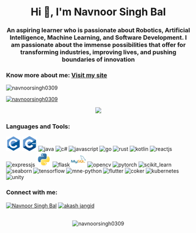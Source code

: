 <h1 align="center">Hi 👋, I'm Navnoor Singh Bal</h1>

<h3 align="center">An aspiring learner who is passionate about Robotics, Artificial Intelligence, Machine Learning, and Software Development. I am passionate about the immense possibilities that offer for transforming industries, improving lives, and pushing boundaries of innovation </h3>
<h3>Know more about me: <a href="https://navnoor-singh-bal.vercel.app" target="_blank">Visit my site</a></h3>

<p align="left"> <img src="https://komarev.com/ghpvc/?username=navnoorsingh0309&label=Profile%20views&color=0e75b6&style=flat" alt="navnoorsingh0309" /> </p>

<p align="left"> <a href="https://github.com/ryo-ma/github-profile-trophy"><img src="https://github-profile-trophy.vercel.app/?username=navnoorsingh0309" alt="navnoorsingh0309" /></a> </p>

<p align="center">
    <img height=150 src="https://github-readme-stats.vercel.app/api?username=navnoorsingh0309&count_private=true&include_all_commits=true&theme=radical&show_icons=true" />
</p>

<h3 align="left">Languages and Tools:</h3>
<p align="left"> 
  <img src="https://raw.githubusercontent.com/devicons/devicon/master/icons/c/c-original.svg" alt="c" width="40" height="40"/>
  <img src="https://raw.githubusercontent.com/devicons/devicon/master/icons/cplusplus/cplusplus-original.svg" alt="cplusplus" width="40" height="40"/>
  <img src="https://static.javatpoint.com/core/images/java-logo1.png" alt="java" width="60" height="40"/>
  <img src="https://cdn.worldvectorlogo.com/logos/c--4.svg" alt="c#" width="40" height="40"/>
  <img src="https://upload.wikimedia.org/wikipedia/commons/6/6a/JavaScript-logo.png" alt="javascript" width="40" height="40"/>
  <img src="https://upload.wikimedia.org/wikipedia/commons/0/05/Go_Logo_Blue.svg" alt="go" width="40" height="40"/>
  <img src="https://upload.wikimedia.org/wikipedia/commons/d/d5/Rust_programming_language_black_logo.svg" alt="rust" width="40" height="40"/>
  <img src="https://upload.wikimedia.org/wikipedia/commons/7/74/Kotlin_Icon.png" alt="kotlin" width="40" height="40"/>  
  <img src="https://upload.wikimedia.org/wikipedia/commons/a/a7/React-icon.svg" alt="reactjs" width="40" height="40"/>
  <img src="https://upload.wikimedia.org/wikipedia/commons/6/64/Expressjs.png" alt="expressjs" width="120" height="40"/>  
  <img src="https://raw.githubusercontent.com/devicons/devicon/master/icons/python/python-original.svg" alt="python" width="40" height="40"/>
  <img src="https://www.vectorlogo.zone/logos/pocoo_flask/pocoo_flask-icon.svg" alt="flask" width="40" height="40"/>
  <img src="https://raw.githubusercontent.com/devicons/devicon/master/icons/mysql/mysql-original-wordmark.svg" alt="mysql" width="40" height="40"/>
  <img src="https://www.vectorlogo.zone/logos/opencv/opencv-icon.svg" alt="opencv" width="40" height="40"/>  
  <img src="https://www.vectorlogo.zone/logos/pytorch/pytorch-icon.svg" alt="pytorch" width="40" height="40"/> 
  <img src="https://upload.wikimedia.org/wikipedia/commons/0/05/Scikit_learn_logo_small.svg" alt="scikit_learn" width="40" height="40"/> 
  <img src="https://seaborn.pydata.org/_images/logo-mark-lightbg.svg" alt="seaborn" width="40" height="40"/>
  <img src="https://www.vectorlogo.zone/logos/tensorflow/tensorflow-icon.svg" alt="tensorflow" width="40" height="40"/>
  <img src="https://mne.tools/stable/_images/mne_logo.svg" alt="mne-python" width="40" height="40"/>
  <img src="https://upload.wikimedia.org/wikipedia/commons/4/44/Google-flutter-logo.svg" alt="flutter" width="80" height="40"/>  
  <img src="https://upload.wikimedia.org/wikipedia/commons/4/4e/Docker_%28container_engine%29_logo.svg" alt="coker" width="140" height="40"/>  
  <img src="https://upload.wikimedia.org/wikipedia/commons/3/39/Kubernetes_logo_without_workmark.svg" alt="kubernetes" width="40" height="40"/>
  <img src="https://upload.wikimedia.org/wikipedia/commons/1/19/Unity_Technologies_logo.svg" alt="unity" width="90" height="40"/>  
</p>
<h3 align="left">Connect with me:</h3>
<a href="mailto:nbbal2003@gmail.com" target="blank"><img align="center" src="https://www.svgrepo.com/show/14478/email.svg" alt="Navnoor Singh Bal" height="30" width="40" /></a>
<a href="https://www.linkedin.com/in/navnoor-singh-bal-4a7611256/" target="blank"><img align="center" src="https://raw.githubusercontent.com/rahuldkjain/github-profile-readme-generator/master/src/images/icons/Social/linked-in-alt.svg" alt="akash jangid" height="30" width="40" /></a>
<br>
<br>

<p align="center"><img align="center" src="https://github-readme-streak-stats.herokuapp.com/?user=navnoorsingh0309&" alt="navnoorsingh0309" /></p>
